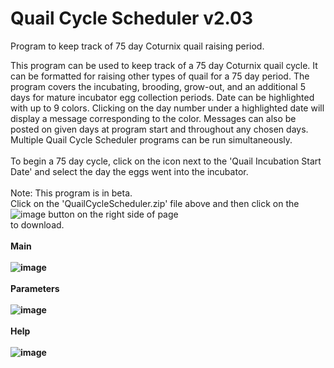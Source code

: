 # Quail Cycle Scheduler v2.03
Program to keep track of 75 day Coturnix quail raising period.

This program can be used to keep track of a 75 day Coturnix quail cycle.  It can be formatted for raising other types of quail for a 75 day period.  The program covers the incubating, brooding, grow-out, and an additional 5 days for mature incubator egg collection periods.  Date can be highlighted with up to 9 colors.  Clicking on the day number under a highlighted date will display a message corresponding to the color.  Messages can also be posted on given days at program start and throughout any chosen days.  Multiple Quail Cycle Scheduler programs can be run simultaneously.
<BR><BR>
To begin a 75 day cycle, click on the icon next to the 'Quail Incubation Start Date' and select the day the eggs went into the incubator.
<BR><BR>
Note: This program is in beta.
<BR>
Click on the 'QuailCycleScheduler.zip' file above and then click on the ![image](https://github.com/inwtx/QuailHatcherySchedule/assets/32821617/b2b1d8dc-c2b9-48d7-a425-92c5a9c05f46)
button on the right side of page<BR>
to download. 
<BR><BR>
<b>Main<b/>
<BR><BR>
![image](https://github.com/inwtx/QuailCycleScheduler/assets/32821617/1d3b7d00-0123-49ff-b001-da0696adff98)
<BR><BR>
<b>Parameters<b/>
<BR><BR>
![image](https://github.com/inwtx/QuailCycleScheduler/assets/32821617/2d8726f0-1f55-4b57-95c0-1cc74eab7c62)
<BR><BR>
<b>Help<b/>
<BR><BR>
![image](https://github.com/inwtx/QuailCycleScheduler/assets/32821617/2d9c0062-f9ac-47eb-a8d6-faf6aeaf41a4)

<BR><BR>
<BR><BR>


